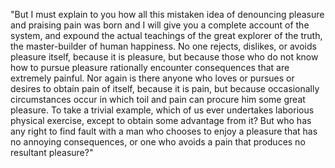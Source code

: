 "But I must explain to you how all this mistaken idea of denouncing pleasure and praising pain was
 born and I will give you a complete account of the system, and expound the actual teachings of the great explorer of the truth, 
 the master-builder of human happiness. No one rejects, dislikes, or avoids pleasure
  itself, because it is pleasure, but because those who do not know how to pursue pleasure rationally encounter consequences that are extremely painful. Nor again is there anyone who loves or pursues or desires to obtain
   pain of itself, because it is pain, but because occasionally circumstances occur in which toil 
   and pain can procure him some great pleasure. To take a trivial example, which of us ever undertakes
    laborious physical exercise, except to obtain some advantage from it? But who has any right to find 
    fault with a man who chooses to enjoy a pleasure that has no annoying consequences, or one who avoids 
    a pain that produces no resultant 
    pleasure?"